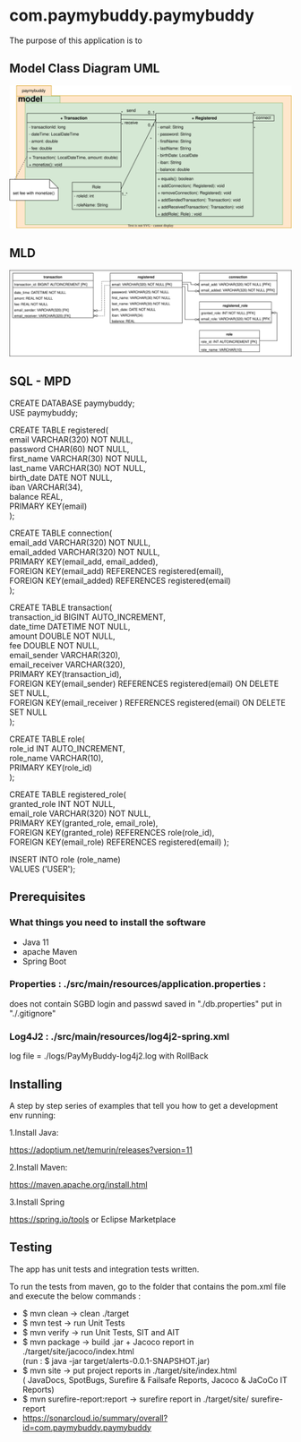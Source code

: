 # com.paymybuddy.paymybuddy
The purpose of this application is to 

## Model Class Diagram UML

![UML Model Classes](./UML/payMyBuddyUML-ModelClasses.svg)

## MLD

![MLD](./UML/payMyBuddyUML-MLD.svg)

## SQL - MPD

CREATE DATABASE paymybuddy;  
USE paymybuddy;  

CREATE TABLE registered(  
   email VARCHAR(320) NOT NULL,  
   password CHAR(60) NOT NULL,  
   first_name VARCHAR(30) NOT NULL,  
   last_name VARCHAR(30) NOT NULL,  
   birth_date DATE NOT NULL,  
   iban VARCHAR(34),  
   balance REAL,  
   PRIMARY KEY(email)  
);  

CREATE TABLE connection(  
   email_add VARCHAR(320) NOT NULL,  
   email_added VARCHAR(320) NOT NULL,  
   PRIMARY KEY(email_add, email_added),  
   FOREIGN KEY(email_add) REFERENCES registered(email),  
   FOREIGN KEY(email_added) REFERENCES registered(email)  
);  

CREATE TABLE transaction(  
   transaction_id BIGINT AUTO_INCREMENT,  
   date_time DATETIME NOT NULL,  
   amount DOUBLE NOT NULL,  
   fee DOUBLE NOT NULL,  
   email_sender VARCHAR(320),  
   email_receiver VARCHAR(320),  
   PRIMARY KEY(transaction_id),  
   FOREIGN KEY(email_sender) REFERENCES registered(email) ON DELETE SET NULL,  
   FOREIGN KEY(email_receiver ) REFERENCES registered(email) ON DELETE SET NULL  
);  

CREATE TABLE role(   
	role_id INT AUTO_INCREMENT,   
	role_name VARCHAR(10),   
	PRIMARY KEY(role_id)   
);

CREATE TABLE registered_role(  
	granted_role INT NOT NULL,  
	email_role VARCHAR(320) NOT NULL,  
	PRIMARY KEY(granted_role, email_role),  
	FOREIGN KEY(granted_role) REFERENCES role(role_id),  
	FOREIGN KEY(email_role) REFERENCES registered(email) 
);

INSERT INTO role (role_name)  
VALUES ('USER'); 


## Prerequisites

### What things you need to install the software

- Java 11
- apache Maven
- Spring Boot

### Properties : ./src/main/resources/application.properties :

does not contain SGBD login and passwd saved in "./db.properties" put in "./.gitignore" 

### Log4J2 : ./src/main/resources/log4j2-spring.xml
log file  = ./logs/PayMyBuddy-log4j2.log with RollBack

## Installing

A step by step series of examples that tell you how to get a development env running:

1.Install Java:

https://adoptium.net/temurin/releases?version=11

2.Install Maven:

https://maven.apache.org/install.html

3.Install Spring

https://spring.io/tools
or Eclipse Marketplace

## Testing

The app has unit tests and integration tests written.

To run the tests from maven, go to the folder that contains the pom.xml file and execute the below commands :

- $ mvn clean		→ clean ./target
- $ mvn test		→ run Unit Tests
- $ mvn verify		→ run Unit Tests, SIT and AIT
- $ mvn package		→ build .jar + Jacoco report in ./target/site/jacoco/index.html  
					(run : $ java -jar target/alerts-0.0.1-SNAPSHOT.jar)
- $ mvn site 		→ put project reports in ./target/site/index.html  
					( JavaDocs, SpotBugs, Surefire & Failsafe Reports, Jacoco & JaCoCo IT Reports)
- $ mvn surefire-report:report → surefire report in	./target/site/ surefire-report
- https://sonarcloud.io/summary/overall?id=com.paymybuddy.paymybuddy






